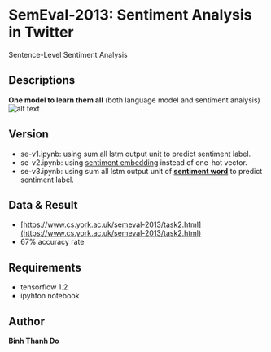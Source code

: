 # SemEval-2013: Sentiment Analysis in Twitter
Sentence-Level Sentiment Analysis

## Descriptions
**One model to learn them all** (both language model and sentiment analysis)
![alt text](https://raw.githubusercontent.com/peace195/Semeval2013/master/model.png)

## Version
* se-v1.ipynb: using sum all lstm output unit to predict sentiment label.
* se-v2.ipynb: using [sentiment embedding](http://aclweb.org/anthology/P14-1146) instead of one-hot vector.
* se-v3.ipynb: using sum all lstm output unit of **[sentiment word](https://github.com/peace195/sentiment-analysis-in-twitter/tree/master/dict)** to predict sentiment label.

## Data & Result
* [https://www.cs.york.ac.uk/semeval-2013/task2.html](https://www.cs.york.ac.uk/semeval-2013/task2.html)
* 67% accuracy rate

## Requirements
* tensorflow 1.2
* ipyhton notebook

## Author
**Binh Thanh Do**